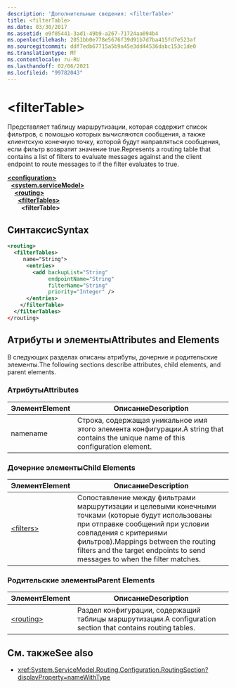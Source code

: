 ```yaml
---
description: 'Дополнительные сведения: <filterTable>'
title: <filterTable>
ms.date: 03/30/2017
ms.assetid: e9f05441-3ad1-49b9-a267-71724aa094b4
ms.openlocfilehash: 2051bb0e778e5676f39d91b7d7ba415fd7e523af
ms.sourcegitcommit: ddf7edb67715a5b9a45e3dd44536dabc153c1de0
ms.translationtype: MT
ms.contentlocale: ru-RU
ms.lasthandoff: 02/06/2021
ms.locfileid: "99782043"
---
```

# \<filterTable>

<span data-ttu-id="5c3ae-102">Представляет таблицу маршрутизации, которая содержит список фильтров, с помощью которых вычисляются сообщения, а также клиентскую конечную точку, которой будут направляться сообщения, если фильтр возвратит значение true.</span><span class="sxs-lookup"><span data-stu-id="5c3ae-102">Represents a routing table that contains a list of filters to evaluate messages against and the client endpoint to route messages to if the filter evaluates to true.</span></span>  
  
[**\<configuration>**](../configuration-element.md)\
&nbsp;&nbsp;[**\<system.serviceModel>**](system-servicemodel.md)\
&nbsp;&nbsp;&nbsp;&nbsp;[**\<routing>**](routing.md)\
&nbsp;&nbsp;&nbsp;&nbsp;&nbsp;&nbsp;[**\<filterTables>**](filtertables.md)\
&nbsp;&nbsp;&nbsp;&nbsp;&nbsp;&nbsp;&nbsp;&nbsp;**\<filterTable>**  
  
## <a name="syntax"></a><span data-ttu-id="5c3ae-103">Синтаксис</span><span class="sxs-lookup"><span data-stu-id="5c3ae-103">Syntax</span></span>  
  
```xml  
<routing>
  <filterTables>
     name="String">
      <entries>
        <add backupList="String"
             endpointName="String"
             filterName="String"
             priority="Integer" />
      </entries>
    </filterTable>
  </filterTables>
</routing>
```  
  
## <a name="attributes-and-elements"></a><span data-ttu-id="5c3ae-104">Атрибуты и элементы</span><span class="sxs-lookup"><span data-stu-id="5c3ae-104">Attributes and Elements</span></span>  

 <span data-ttu-id="5c3ae-105">В следующих разделах описаны атрибуты, дочерние и родительские элементы.</span><span class="sxs-lookup"><span data-stu-id="5c3ae-105">The following sections describe attributes, child elements, and parent elements.</span></span>  
  
### <a name="attributes"></a><span data-ttu-id="5c3ae-106">Атрибуты</span><span class="sxs-lookup"><span data-stu-id="5c3ae-106">Attributes</span></span>  
  
|<span data-ttu-id="5c3ae-107">Элемент</span><span class="sxs-lookup"><span data-stu-id="5c3ae-107">Element</span></span>|<span data-ttu-id="5c3ae-108">Описание</span><span class="sxs-lookup"><span data-stu-id="5c3ae-108">Description</span></span>|  
|-------------|-----------------|  
|<span data-ttu-id="5c3ae-109">name</span><span class="sxs-lookup"><span data-stu-id="5c3ae-109">name</span></span>|<span data-ttu-id="5c3ae-110">Строка, содержащая уникальное имя этого элемента конфигурации.</span><span class="sxs-lookup"><span data-stu-id="5c3ae-110">A string that contains the unique name of this configuration element.</span></span>|  
  
### <a name="child-elements"></a><span data-ttu-id="5c3ae-111">Дочерние элементы</span><span class="sxs-lookup"><span data-stu-id="5c3ae-111">Child Elements</span></span>  
  
|<span data-ttu-id="5c3ae-112">Элемент</span><span class="sxs-lookup"><span data-stu-id="5c3ae-112">Element</span></span>|<span data-ttu-id="5c3ae-113">Описание</span><span class="sxs-lookup"><span data-stu-id="5c3ae-113">Description</span></span>|  
|-------------|-----------------|  
|[\<filters>](filters-of-routing.md)|<span data-ttu-id="5c3ae-114">Сопоставление между фильтрами маршрутизации и целевыми конечными точками (которые будут использованы при отправке сообщений при условии совпадения с критериями фильтров).</span><span class="sxs-lookup"><span data-stu-id="5c3ae-114">Mappings between the routing filters and the target endpoints to send messages to when the filter matches.</span></span>|  
  
### <a name="parent-elements"></a><span data-ttu-id="5c3ae-115">Родительские элементы</span><span class="sxs-lookup"><span data-stu-id="5c3ae-115">Parent Elements</span></span>  
  
|<span data-ttu-id="5c3ae-116">Элемент</span><span class="sxs-lookup"><span data-stu-id="5c3ae-116">Element</span></span>|<span data-ttu-id="5c3ae-117">Описание</span><span class="sxs-lookup"><span data-stu-id="5c3ae-117">Description</span></span>|  
|-------------|-----------------|  
|[\<routing>](routing.md)|<span data-ttu-id="5c3ae-118">Раздел конфигурации, содержащий таблицы маршрутизации.</span><span class="sxs-lookup"><span data-stu-id="5c3ae-118">A configuration section that contains routing tables.</span></span>|  
  
## <a name="see-also"></a><span data-ttu-id="5c3ae-119">См. также</span><span class="sxs-lookup"><span data-stu-id="5c3ae-119">See also</span></span>

- <xref:System.ServiceModel.Routing.Configuration.RoutingSection?displayProperty=nameWithType>
